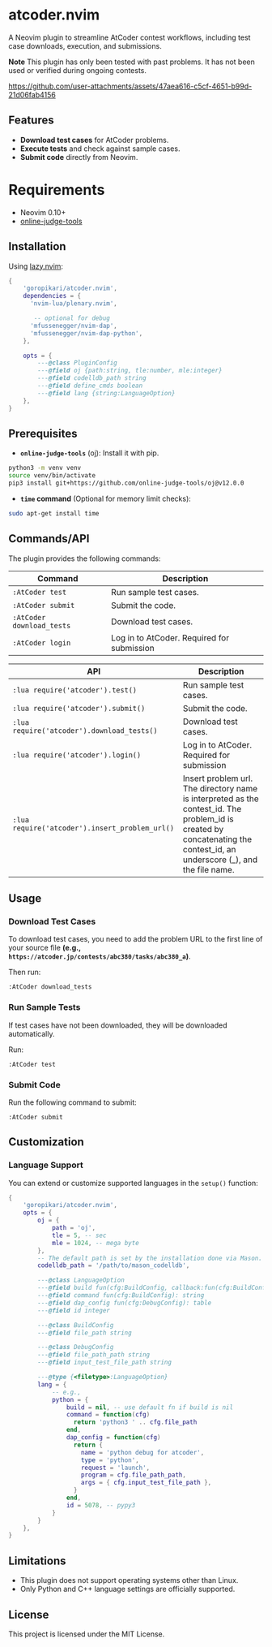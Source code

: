 # atcoder.nvim

A Neovim plugin to streamline AtCoder contest workflows, including test case downloads, execution, and submissions.

**Note**
This plugin has only been tested with past problems. It has not been used or verified during ongoing contests.



https://github.com/user-attachments/assets/47aea616-c5cf-4651-b99d-21d06fab4156



## Features
- **Download test cases** for AtCoder problems.
- **Execute tests** and check against sample cases.
- **Submit code** directly from Neovim.


# Requirements
- Neovim 0.10+
- [online-judge-tools](https://github.com/online-judge-tools/oj)

## Installation
Using [lazy.nvim](https://github.com/folke/lazy.nvim):

```lua
{
    'goropikari/atcoder.nvim',
    dependencies = {
      'nvim-lua/plenary.nvim',

       -- optional for debug
      'mfussenegger/nvim-dap',
      'mfussenegger/nvim-dap-python',
    },

    opts = {
        ---@class PluginConfig
        ---@field oj {path:string, tle:number, mle:integer}
        ---@field codelldb_path string
        ---@field define_cmds boolean
        ---@field lang {string:LanguageOption}
    },
}
```

## Prerequisites
- **`online-judge-tools`** (oj): Install it with pip.
```bash
python3 -m venv venv
source venv/bin/activate
pip3 install git+https://github.com/online-judge-tools/oj@v12.0.0
```
- **`time` command** (Optional for memory limit checks):
```bash
sudo apt-get install time
```

## Commands/API
The plugin provides the following commands:

| Command                        | Description                                                        |
| -----------------------------  | ------------------------------------                               |
| `:AtCoder test`                | Run sample test cases.                                             |
| `:AtCoder submit`              | Submit the code.                                                   |
| `:AtCoder download_tests`      | Download test cases.                                               |
| `:AtCoder login`               | Log in to AtCoder. Required for submission                         |


| API                                                     | Description                                                                                                                            |
| -----------------------------                           | ------------------------------------                                                                                                   |
| `:lua require('atcoder').test()`                        | Run sample test cases.                                                                                                                 |
| `:lua require('atcoder').submit()`                      | Submit the code.                                                                                                                       |
| `:lua require('atcoder').download_tests()`              | Download test cases.                                                                                                                   |
| `:lua require('atcoder').login()`                       | Log in to AtCoder. Required for submission                                                                                             |
| `:lua require('atcoder').insert_problem_url()`          | Insert problem url. The directory name is interpreted as the contest_id. The problem_id is created by concatenating the contest_id, an underscore (_), and the file name. |



## Usage
### Download Test Cases

To download test cases, you need to add the problem URL to the first line of your source file **(e.g., `https://atcoder.jp/contests/abc380/tasks/abc380_a`)**.

Then run:

```vim
:AtCoder download_tests
```

### Run Sample Tests

If test cases have not been downloaded, they will be downloaded automatically.

Run:
```vim
:AtCoder test
```

### Submit Code
Run the following command to submit:
```vim
:AtCoder submit
```

## Customization
### Language Support
You can extend or customize supported languages in the `setup()` function:

```lua
{
    'goropikari/atcoder.nvim',
    opts = {
        oj = {
            path = 'oj',
            tle = 5, -- sec
            mle = 1024, -- mega byte
        },
        -- The default path is set by the installation done via Mason.
        codelldb_path = '/path/to/mason_codelldb',

        ---@class LanguageOption
        ---@field build fun(cfg:BuildConfig, callback:fun(cfg:BuildConfig))
        ---@field command fun(cfg:BuildConfig): string
        ---@field dap_config fun(cfg:DebugConfig): table
        ---@field id integer

        ---@class BuildConfig
        ---@field file_path string

        ---@class DebugConfig
        ---@field file_path_path string
        ---@field input_test_file_path string

        ---@type {<filetype>:LanguageOption}
        lang = {
            -- e.g.,
            python = {
                build = nil, -- use default fn if build is nil
                command = function(cfg)
                  return 'python3 ' .. cfg.file_path
                end,
                dap_config = function(cfg)
                  return {
                    name = 'python debug for atcoder',
                    type = 'python',
                    request = 'launch',
                    program = cfg.file_path_path,
                    args = { cfg.input_test_file_path },
                  }
                end,
                id = 5078, -- pypy3
            }
        }
    },
}
```

## Limitations
- This plugin does not support operating systems other than Linux.
- Only Python and C++ language settings are officially supported.

## License
This project is licensed under the MIT License.
